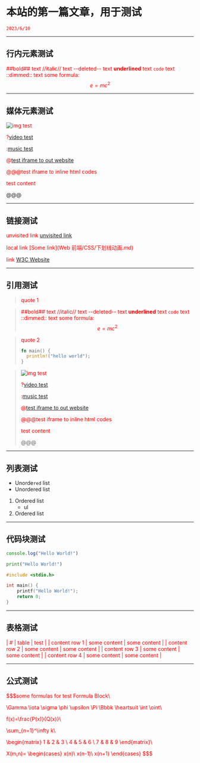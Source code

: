 # 本站的第一篇文章，用于测试

``2023/6/10``

- - -

## 行内元素测试

##bold## text
//italic// text
--deleted-- text
__underlined__ text
``code`` text
::dimmed:: text
some formula: $$e = mc^2$$

- - -

## 媒体元素测试

![img test](https://tse2-mm.cn.bing.net/th/id/OIP-C.ijrewtlUI884WQWTB5PBFgHaEo?pid=ImgDet&rs=1)

?[video test](https://www.w3schools.com/html/movie.mp4)

:[music test](http://downsc.chinaz.net/Files/DownLoad/sound1/201906/11582.mp3)

@[test iframe to out website](https://bhznjns.github.io/markdown-blog/#static/)

@@@test iframe to inline html codes
<style>
    p {
        color: red
    }
</style>

<p>test content</p>
@@@

- - -

## 链接测试

unvisited link [unvisited link](http://unvisited.link)

local link [Some link](Web 前端/CSS/下划线动画.md)

link [W3C Website](http://www.w3c.com)

- - -

## 引用测试

> quote 1

> ##bold## text
> //italic// text
> --deleted-- text
> __underlined__ text
> ``code`` text
> ::dimmed:: text
> some formula: $$e = mc^2$$

> quote 2
> ```rust
> fn main() {
>   println!("hello world");
> }
> ```

> ![img test](https://tse2-mm.cn.bing.net/th/id/OIP-C.ijrewtlUI884WQWTB5PBFgHaEo?pid=ImgDet&rs=1)
>
> ?[video test](https://www.w3schools.com/html/movie.mp4)
>
> :[music test](http://downsc.chinaz.net/Files/DownLoad/sound1/201906/11582.mp3)
>
> @[test iframe to out website](https://bhznjns.github.io/markdown-blog/#static/)
>
> @@@test iframe to inline html codes
> <style>
>     p {
>         color: red
>     }
> </style>
> 
> <p>test content</p>
> @@@


- - -

## 列表测试

- Unorde``red`` list
- Unordered list

1. Ordered list
    - ul
2. Ordered list

- - -

## 代码块测试

```javascript
console.log("Hello World!")
```

```python
print("Hello World!")
```

```c
#include <stdio.h>

int main() {
    printf("Hello World!");
    return 0;
}
```

- - -

## 表格测试

|       #       |    table     |     test     |
| content row 1 | some content | some content |
| content row 2 | some content | some content |
| content row 3 | some content | some content |
| content row 4 | some content | some content |

- - -

## 公式测试

$$$some formulas for test
Formula Block\\

\Gamma \iota \sigma \phi \upsilon \Pi \Bbbk \heartsuit \int \oint\\

f(x)=\frac{P(x)}{Q(x)}\\

\sum_{n=1}^\infty k\\

\begin{matrix}
1 & 2 & 3 \\
4 & 5 & 6 \\
7 & 8 & 9
\end{matrix}\\

X(m,n)=
\begin{cases}
x(n)\\
x(n-1)\\
x(n+1)
\end{cases}
$$$
